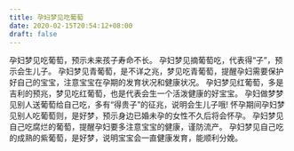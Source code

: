 ```yaml
---
title: 孕妇梦见吃葡萄
date: 2020-02-15T20:54:12+08:00
draft: false
---
```


孕妇梦见吃葡萄，预示未来孩子寿命不长。
孕妇梦见摘葡萄吃，代表得“子”，预示会生儿子。
孕妇梦见青葡萄，是不详之兆，梦见吃青葡萄，提醒孕妇需要保护好自己的宝宝，注意宝宝在孕期的发育状况和健康状况。
孕妇梦见红葡萄，多是吉利的预兆，梦见吃红葡萄，也是代表会生一个活泼健康的好宝宝。
孕妇做梦梦见别人送葡萄给自己吃，多有“得贵子”的征兆，说明会生儿子哦!
怀孕期间孕妇梦见别人吃葡萄则，是好梦，预示身边已婚未孕的女性不久后将会怀孕。
孕妇梦见自己吃腐烂的葡萄，提醒孕妇要多注意宝宝的健康，谨防流产。
孕妇梦见自己吃的成熟的紫葡萄，是好梦，说明宝宝会一直健康发育，能顺利分娩。